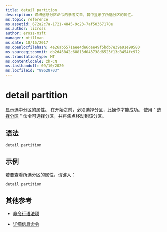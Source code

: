 ```yaml
---
title: detail partition
description: 详细信息分区命令的参考文章，其中显示了所选分区的属性。
ms.topic: reference
ms.assetid: 672a2c7a-1721-4845-9c23-7af50367170e
ms.author: lizross
author: eross-msft
manager: mtillman
ms.date: 10/16/2017
ms.openlocfilehash: 4e26ab5571aee4de6dee49f5bdb7e39e91e99580
ms.sourcegitcommit: db2d46842c68813d043738d6523f13d8454fc972
ms.translationtype: MT
ms.contentlocale: zh-CN
ms.lasthandoff: 09/10/2020
ms.locfileid: "89628703"
---
```

# <a name="detail-partition"></a>detail partition

显示选中分区的属性。 在开始之前，必须选择分区，此操作才能成功。 使用 " [选择分区](select-partition.md) " 命令可选择分区，并将焦点移动到该分区。

## <a name="syntax"></a>语法

```
detail partition
```

## <a name="examples"></a>示例

若要查看所选分区的属性，请键入：

```
detail partition
```

## <a name="additional-references"></a>其他参考

- [命令行语法项](command-line-syntax-key.md)

- [详细信息命令](detail.md)
